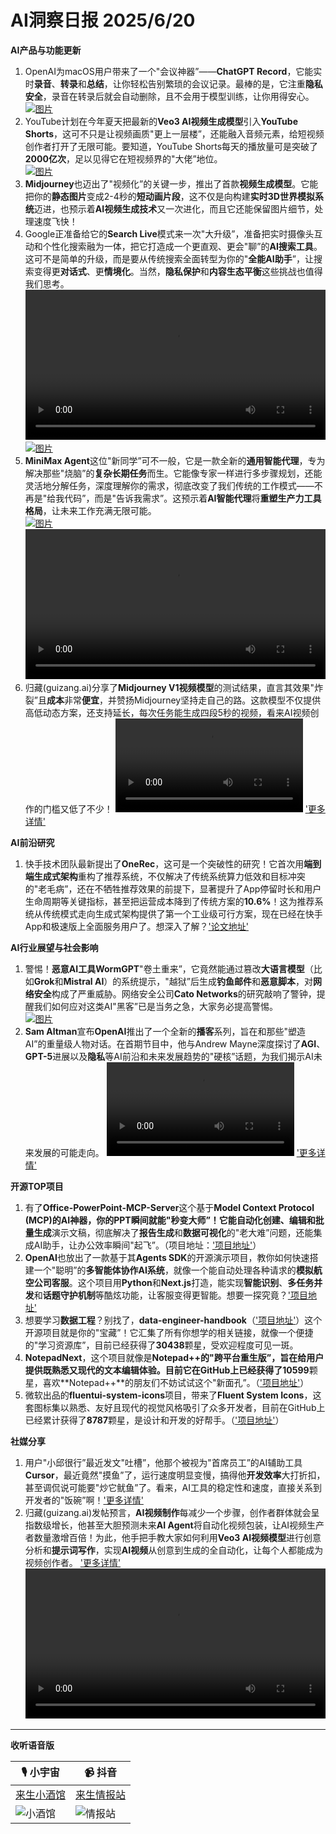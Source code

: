 # AI洞察日报 2025/6/20

**AI产品与功能更新**
1. OpenAI为macOS用户带来了一个"会议神器”——**ChatGPT Record**，它能实时**录音**、**转录**和**总结**，让你轻松告别繁琐的会议记录。最棒的是，它注重**隐私安全**，录音在转录后就会自动删除，且不会用于模型训练，让你用得安心。 <br/> [![图片](https://pic.chinaz.com/picmap/202302112107341554_1.jpg "img")](https://pic.chinaz.com/picmap/202302112107341554_1.jpg) <br/>
2. YouTube计划在今年夏天把最新的**Veo3 AI视频生成模型**引入**YouTube Shorts**，这可不只是让视频画质"更上一层楼”，还能融入音频元素，给短视频创作者打开了无限可能。要知道，YouTube Shorts每天的播放量可是突破了**2000亿次**，足以见得它在短视频界的"大佬”地位。 <br/> [![图片](https://pic.chinaz.com/picmap/201811151614000549_32.jpg "img")](https://pic.chinaz.com/picmap/201811151614000549_32.jpg) <br/>
3. **Midjourney**也迈出了"视频化”的关键一步，推出了首款**视频生成模型**。它能把你的**静态图片**变成2-4秒的**短动画片段**，这不仅是向构建**实时3D世界模拟系统**迈进，也预示着**AI视频生成技术**又一次进化，而且它还能保留图片细节，处理速度飞快！
4. Google正准备给它的**Search Live**模式来一次"大升级”，准备把实时摄像头互动和个性化搜索融为一体，把它打造成一个更直观、更会"聊”的**AI搜索工具**。这可不是简单的升级，而是要从传统搜索全面转型为你的"**全能AI助手**”，让搜索变得更**对话式**、更**情境化**。当然，**隐私保护**和**内容生态平衡**这些挑战也值得我们思考。 <br/> <video src="https://upload.chinaz.com/video/2025/0619/6388592246466344444918757.mp4" controls="controls" width="100%"></video> <br/> [![图片](https://upload.chinaz.com/2025/0619/6388592250219631569138404.png "img")](https://upload.chinaz.com/2025/0619/6388592250219631569138404.png) <br/>
5. **MiniMax Agent**这位"新同学”可不一般，它是一款全新的**通用智能代理**，专为解决那些"烧脑”的**复杂长期任务**而生。它能像专家一样进行多步骤规划，还能灵活地分解任务，深度理解你的需求，彻底改变了我们传统的工作模式——不再是"给我代码”，而是"告诉我需求”。这预示着**AI智能代理**将**重塑生产力工具格局**，让未来工作充满无限可能。 <br/> [![图片](https://upload.chinaz.com/2025/0619/6388592024883173632562525.png "img")](https://upload.chinaz.com/2025/0619/6388592024883173632562525.png) <br/> <video src="https://upload.chinaz.com/video/2025/0619/6388592026980441298507002.mp4" controls="controls" width="100%"></video> <br/>
6. 归藏(guizang.ai)分享了**Midjourney V1视频模型**的测试结果，直言其效果"炸裂”且**成本**非常**便宜**，并赞扬Midjourney坚持走自己的路。这款模型不仅提供高低动态方案，还支持延长，每次任务能生成四段5秒的视频，看来AI视频创作的门槛又低了不少！ <video src="https://video.twimg.com/amplify_video/1935376126773174272/vid/avc1/832x464/PWSCVGJZRhTHHsXP.mp4?tag=21"></video> ['更多详情'](https://x.com/op7418/status/1935518217784672295)

**AI前沿研究**
1. 快手技术团队最新提出了**OneRec**，这可是一个突破性的研究！它首次用**端到端生成式架构**重构了推荐系统，不仅解决了传统系统算力低效和目标冲突的"老毛病”，还在不牺牲推荐效果的前提下，显著提升了App停留时长和用户生命周期等关键指标，甚至把运营成本降到了传统方案的**10.6%**！这为推荐系统从传统模式走向生成式架构提供了第一个工业级可行方案，现在已经在快手App和极速版上全面服务用户了。想深入了解？['论文地址'](https://www.jiqizhixin.com/articles/2025-06-19-10)

**AI行业展望与社会影响**
1. 警惕！**恶意AI工具WormGPT**"卷土重来”，它竟然能通过篡改**大语言模型**（比如**Grok**和**Mistral AI**）的系统提示，"越狱”后生成**钓鱼邮件**和**恶意脚本**，对**网络安全**构成了严重威胁。网络安全公司**Cato Networks**的研究敲响了警钟，提醒我们如何应对这类AI"黑客”已是当务之急，大家务必提高警惕。 <br/> [![图片](https://pic.chinaz.com/picmap/202305251639365380_20.jpg "img")](https://pic.chinaz.com/picmap/202305251639365380_20.jpg) <br/>
2. **Sam Altman**宣布**OpenAI**推出了一个全新的**播客**系列，旨在和那些"塑造AI”的重量级人物对话。在首期节目中，他与Andrew Mayne深度探讨了**AGI**、**GPT-5**进展以及**隐私**等AI前沿和未来发展趋势的"硬核”话题，为我们揭示AI未来发展的可能走向。 <video src="https://video.twimg.com/amplify_video/1935116772740579330/vid/avc1/1920x1080/tTPtREXpufpg2UMt.mp4?tag=16"></video> ['更多详情'](https://x.com/sama/status/1935402032896295148)

**开源TOP项目**
1. 有了**Office-PowerPoint-MCP-Server**这个基于**Model Context Protocol (MCP)**的AI神器，你的PPT瞬间就能"秒变大师”！它能**自动化创建、编辑和批量生成**演示文稿，彻底解决了**报告生成**和**数据可视化**的"老大难”问题，还能集成AI助手，让办公效率瞬间"起飞”。（项目地址：['项目地址'](https://github.com/GongRzhe/Office-PowerPoint-MCP-Server)）
2. **OpenAI**也放出了一款基于其**Agents SDK**的开源演示项目，教你如何快速搭建一个"聪明”的**多智能体协作AI系统**，就像一个能自动处理各种请求的**模拟航空公司客服**。这个项目用**Python**和**Next.js**打造，能实现**智能识别**、**多任务并发**和**话题守护机制**等酷炫功能，让客服变得更智能。想要一探究竟？['项目地址'](https://github.com/openai/openai-cs-agents-demo)
3. 想要学习**数据工程**？别找了，**data-engineer-handbook**（['项目地址'](https://github.com/DataExpert-io/data-engineer-handbook)）这个开源项目就是你的"宝藏”！它汇集了所有你想学的相关链接，就像一个便捷的"学习资源库”，目前已经获得了**30438**颗星，受欢迎程度可见一斑。
4. **NotepadNext**，这个项目就像是**Notepad++**的"跨平台重生版”，旨在给用户提供既熟悉又现代的文本编辑体验。目前它在GitHub上已经获得了**10599**颗星，喜欢**Notepad++**的朋友们不妨试试这个"新面孔”。（['项目地址'](https://github.com/dail8859/NotepadNext)）
5. 微软出品的**fluentui-system-icons**项目，带来了**Fluent System Icons**，这套图标集以熟悉、友好且现代的视觉风格吸引了众多开发者，目前在GitHub上已经累计获得了**8787**颗星，是设计和开发的好帮手。（['项目地址'](https://github.com/microsoft/fluentui-system-icons)）

**社媒分享**
1. 用户"小邱很行”最近发文"吐槽”，他那个被视为"首席员工”的AI辅助工具**Cursor**，最近竟然"摸鱼”了，运行速度明显变慢，搞得他**开发效率**大打折扣，甚至调侃说可能要"炒它鱿鱼”了。看来，AI工具的稳定性和速度，直接关系到开发者的"饭碗”啊！['更多详情'](https://m.okjike.com/originalPosts/6853d17bb7f4ddcfdfd2d092)
2. 归藏(guizang.ai)发帖预言，**AI视频制作**每减少一个步骤，创作者群体就会呈指数级增长，他甚至大胆预测未来**AI Agent**将自动化视频包装，让AI视频生产者数量激增百倍！为此，他手把手教大家如何利用**Veo3 AI视频模型**进行创意分析和**提示词写作**，实现**AI视频**从创意到生成的全自动化，让每个人都能成为视频创作者。 ['更多详情'](https://x.com/op7418/status/1935374788371038696) <video src="https://video.twimg.com/amplify_video/1935231267005710336/vid/avc1/1920x1080/CTMg7Pu0XZ6L6rRF.mp4?tag=21" controls="controls" width="100%"></video>

---

**收听语音版**

| 🎙️ **小宇宙** | 📹 **抖音** |
| --- | --- |
| [来生小酒馆](https://www.xiaoyuzhoufm.com/podcast/683c62b7c1ca9cf575a5030e)  |   [来生情报站](https://www.douyin.com/user/MS4wLjABAAAAwpwqPQlu38sO38VyWgw9ZjDEnN4bMR5j8x111UxpseHR9DpB6-CveI5KRXOWuFwG)| 
| ![小酒馆](https://raw.githubusercontent.com/justlovemaki/CloudFlare-AI-Insight-Daily/refs/heads/main/docs/images/sm2.png "img") | ![情报站](https://raw.githubusercontent.com/justlovemaki/CloudFlare-AI-Insight-Daily/refs/heads/main/docs/images/sm1.png "img") |

    

